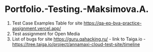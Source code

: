 # Portfolio.-Testing.-Maksimova.A.
1. Test Case Examples Table for site https://qa-ep-bva-practice-assignment.vercel.app/
2. Test assignment for Open Media 
3. List of bugs for site https://guru.qahacking.ru/  - link to Taiga.io - https://tree.taiga.io/project/annamaxi-cloud-test-site/timeline
